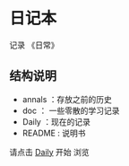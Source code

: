 # 日记本

记录 《日常》 

## 结构说明 

* annals ：存放之前的历史
* doc   ： 一些零散的学习记录
* Daily ：现在的记录
* README : 说明书

请点击 [Daily](Daily.md) 开始 浏览
